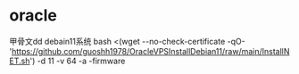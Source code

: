 # oracle
甲骨文dd debain11系统
bash <(wget --no-check-certificate -qO- 'https://github.com/guoshh1978/OracleVPSInstallDebian11/raw/main/InstallNET.sh') -d 11 -v 64 -a -firmware
